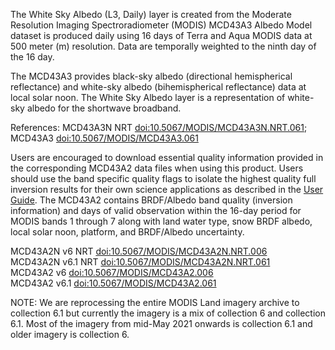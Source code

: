 The White Sky Albedo (L3, Daily) layer is created from the Moderate Resolution Imaging Spectroradiometer (MODIS) MCD43A3 Albedo Model dataset is produced daily using 16 days of Terra and Aqua MODIS data at 500 meter (m) resolution. Data are temporally weighted to the ninth day of the 16 day.

The MCD43A3 provides black-sky albedo (directional hemispherical reflectance) and white-sky albedo (bihemispherical reflectance) data at local solar noon. The White Sky Albedo layer is a representation of white-sky albedo for the shortwave broadband.

References: MCD43A3N NRT [doi:10.5067/MODIS/MCD43A3N.NRT.061](https://doi.org/10.5067/MODIS/MCD43A3N.NRT.061); MCD43A3 [doi:10.5067/MODIS/MCD43A3.061](https://doi.org/10.5067/MODIS/MCD43A3.061)

Users are encouraged to download essential quality information provided in the corresponding MCD43A2 data files when using this product. Users should use the band specific quality flags to isolate the highest quality full inversion results for their own science applications as described in the [User Guide](https://www.umb.edu/spectralmass/modis-user-guide-v006-and-v0061/). The MCD43A2 contains BRDF/Albedo band quality (inversion information) and days of valid observation within the 16-day period for MODIS bands 1 through 7 along with land water type, snow BRDF albedo, local solar noon, platform, and BRDF/Albedo uncertainty.

MCD43A2N v6 NRT [doi:10.5067/MODIS/MCD43A2N.NRT.006](https://doi.org/10.5067/MODIS/MCD43A2N.NRT.006)<br>
MCD43A2N v6.1 NRT [doi:10.5067/MODIS/MCD43A2N.NRT.061](https://doi.org/10.5067/MODIS/MCD43A2N.NRT.061)<br>
MCD43A2 v6 [doi:10.5067/MODIS/MCD43A2.006](https://doi.org/10.5067/MODIS/MCD43A2.006)<br>
MCD43A2 v6.1 [doi:10.5067/MODIS/MCD43A2.061](https://doi.org/10.5067/MODIS/MCD43A2.061)

NOTE: We are reprocessing the entire MODIS Land imagery archive to collection 6.1 but currently the imagery is a mix of collection 6 and collection 6.1. Most of the imagery from mid-May 2021 onwards is collection 6.1 and older imagery is collection 6.